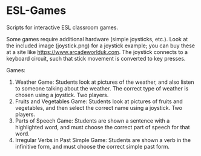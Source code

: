# ESL-Games
Scripts for interactive ESL classroom games.

Some games require additional hardware (simple joysticks, etc.). Look at the included image (joystick.png) for a joystick example; you can buy these at a site like https://www.arcadeworlduk.com. The joystick connects to a keyboard circuit, such that stick movement is converted to key presses.

Games:

1. Weather Game: Students look at pictures of the weather, and also listen to someone talking about the weather. The correct type of weather is chosen using a joystick. Two players.
2. Fruits and Vegetables Game: Students look at pictures of fruits and vegetables, and then select the correct name using a joystick. Two players.
3. Parts of Speech Game: Students are shown a sentence with a highlighted word, and must choose the correct part of speech for that word.
4. Irregular Verbs in Past Simple Game: Students are shown a verb in the infinitive form, and must choose the correct simple past form.
